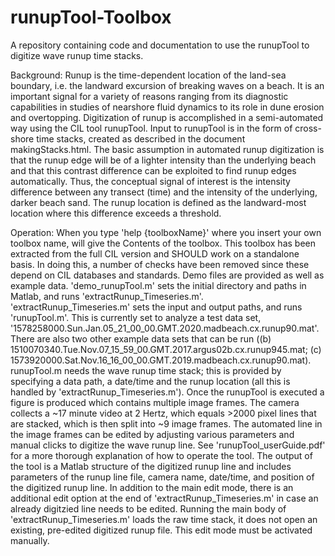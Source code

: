 # runupTool-Toolbox
A repository containing code and documentation to use the runupTool to digitize wave runup time stacks.

Background:
Runup is the time-dependent location of the land-sea boundary, i.e. the landward excursion of breaking waves on a beach. It is an important signal for a variety of reasons ranging from its diagnostic capabilities in studies of nearshore fluid dynamics to its role in dune erosion and overtopping. Digitization of runup is accomplished in a semi-automated way using the CIL tool runupTool. Input to runupTool is in the form of cross-shore time stacks, created as described in the document makingStacks.html. 
The basic assumption in automated runup digitization is that the runup edge will be of a lighter intensity than the underlying beach and that this contrast difference can be exploited to find runup edges automatically. Thus, the conceptual signal of interest is the intensity difference between any transect (time) and the intensity of the underlying, darker beach sand. The runup location is defined as the landward-most location where this difference exceeds a threshold. 

Operation:
When you type 'help {toolboxName}' where you insert your own toolbox name, will give the Contents of the toolbox.
This toolbox has been extracted from the full CIL version and SHOULD work on a standalone basis. In doing this, a number of checks have been removed since these depend on CIL databases and standards.
Demo files are provided as well as example data. 'demo_runupTool.m' sets the initial directory and paths in Matlab, and runs 'extractRunup_Timeseries.m'. 'extractRunup_Timeseries.m' sets the input and output paths, and runs  'runupTool.m'. This is currently set to analyze a test data set, '1578258000.Sun.Jan.05_21_00_00.GMT.2020.madbeach.cx.runup90.mat'. There are also two other example data sets that can be run ((b) 1510070340.Tue.Nov.07_15_59_00.GMT.2017.argus02b.cx.runup945.mat; (c) 1573920000.Sat.Nov.16_16_00_00.GMT.2019.madbeach.cx.runup90.mat).
runupTool.m needs the wave runup time stack; this is provided by specifying a data path, a date/time and the runup location (all this is handled by 'extractRunup_Timeseries.m'). Once the runupTool is executed a figure is produced which contains multiple image frames. The camera collects a ~17 minute video at 2 Hertz, which equals >2000 pixel lines that are stacked, which is then split into ~9 image frames. The automated line in the image frames can be edited by adjusting various parameters and manual clicks to digitize the wave runup line. See 'runupTool_userGuide.pdf' for a more thorough explanation of how to operate the tool. The output of the tool is a Matlab structure of the digitized runup line and includes parameters of the runup line file, camera name,  date/time, and position of the digitized runup line.
In addition to the main edit mode, there is an additional edit option at the end of 'extractRunup_Timeseries.m' in case an already digitzied line needs to be edited. Running the main body of 'extractRunup_Timeseries.m' loads the raw time stack, it does not open an existing, pre-edited digitized runup file. This edit mode must be activated manually.
